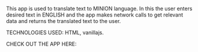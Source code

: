 This app is used to translate text to MINION language.
In this the user enters desired text in ENGLISH and the app makes network calls to get relevant data and returns the translated text to the user.

TECHNOLOGIES USED:
HTML, vanillajs.

CHECK OUT THE APP HERE:
